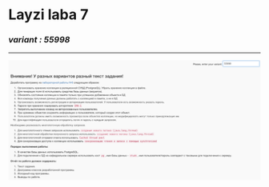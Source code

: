 # Layzi laba 7
### *variant : 55998*
_____________________________________________
![GitHub Logo](/task/png.png)


